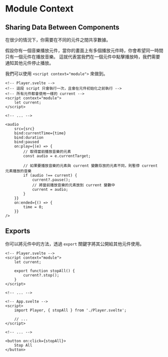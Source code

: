 # Module Context

## Sharing Data Between Components

在很少的情況下，你需要在不同的元件之間共享數據。

假設你有一個音樂播放元件，當你的畫面上有多個播放元件時，你會希望同一時間只有一個元件在播放音樂。
這就代表當我們在一個元件中點擊播放時，我們需要通知其他元件停止播放。

我們可以使用 `<script context="module">` 來做到。

```svelte
<!-- Player.svelte -->
<!-- 這段 script 只會執行一次，且會在元件初始化之前執行 -->
<!-- 所有元件都會使用一樣的 current -->
<script context="module">
    let current;
</script>

<!-- ... -->

<audio
    src={src}
    bind:currentTime={time}
    bind:duration
    bind:paused
    on:play={(e) => {
        // 取得當前播放音樂的元素
        const audio = e.currentTarget;

        // 如果要播放音樂的元素與 current 變數存放的元素不同，則暫停 current 元素播放的音樂
        if (audio !== current) {
            current?.pause();
            // 將當前播放音樂的元素放到 current 變數中
            current = audio;
        }
    }}
    on:ended={() => {
        time = 0;
    }}
/>
```

## Exports

你可以將元件中的方法，透過 `export` 關鍵字將其公開給其他元件使用。

```svelte
<!-- Player.svelte -->
<script context="module">
    let current;

    export function stopAll() {
        current?.stop();
    }
</script>

<!-- ... -->
```

```svelte
<!-- App.svelte -->
<script>
    import Player, { stopAll } from './Player.svelte';

    // ...
</script>

<!-- ... -->

<button on:click={stopAll}>
    Stop All
</button>
```
